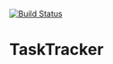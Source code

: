 [![Build Status](https://travis-ci.org/pavlin-policar/task-tracker.svg?branch=master)](https://travis-ci.org/pavlin-policar/task-tracker)

TaskTracker
===========
